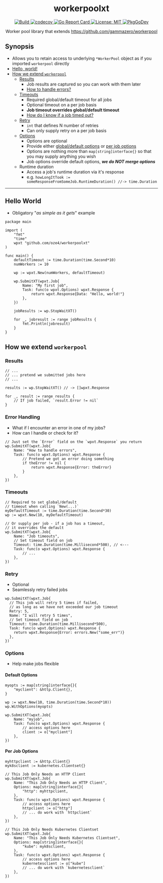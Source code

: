 <p align="center">
  <h1 align="center">workerpoolxt</h1>	
</p>

<p align="center">
  <a href="https://github.com/oze4/workerpoolxt/actions">
    <img title="Build" src="https://github.com/oze4/workerpoolxt/workflows/Build/badge.svg?branch=master" >
  </a>
  <a href="https://codecov.io/gh/oze4/workerpoolxt">
    <img title="codecov" src="https://codecov.io/gh/oze4/workerpoolxt/branch/master/graph/badge.svg" >
  </a>
  <a href="https://goreportcard.com/report/github.com/oze4/workerpoolxt">
    <img title="Go Report Card" src="https://goreportcard.com/badge/github.com/oze4/workerpoolxt" >
  </a>
  <a href="https://github.com/oze4/workerpoolxt/blob/master/LICENSE">
    <img title="License: MIT" src="https://img.shields.io/badge/License-MIT-blue.svg" >
  </a>
  <a href="https://pkg.go.dev/github.com/oze4/workerpoolxt">
    <img title="PkgGoDev" src="https://pkg.go.dev/badge/github.com/oze4/workerpoolxt" >
  </a>
</p>
<p align="center">
  Worker pool library that extends <a href="https://github.com/gammazero/workerpool">https://github.com/gammazero/workerpool</a>
</p>

## Synopsis

- Allows you to retain access to underlying `*WorkerPool` object as if you imported `workerpool` directly
- [Hello, world!](#hello-world)
- [How we extend `workerpool`](#how-we-extend-workerpool)
  - [Results](#results)
    - Job results are captured so you can work with them later
    - [How to handle errors?](#error-handling)
  - [Timeouts](#timeouts)
    - Required global/default timeout for all jobs
    - Optional timeout on a per job basis
    - **Job timeout overrides global/default timeout**
    - [How do I know if a job timed out?](#error-handling)
  - [Retry](#retry)
    - `int` that defines N number of retries
    - Can only supply retry on a per job basis
  - [Options](#options)
    - Options are optional
    - Provide either [global/default options](#default-options) or [per job options](#per-job-options)
    - Options are nothing more than `map[string]interface{}` so that you may supply anything you wish
    - Job options override default options, **_we do NOT merge options_**
  - Runtime duration
    - Access a job's runtime duration via it's response
    - e.g. `howLongItTook := someResponseFromSomeJob.RuntimeDuration() //-> time.Duration`

---

## Hello World

- Obligatory "*as simple as it gets*" example

```golang
package main

import (
    "fmt"
    "time"
    wpxt "github.com/oze4/workerpoolxt"
)

func main() {
    defaultTimeout := time.Duration(time.Second*10)
    numWorkers := 10

    wp := wpxt.New(numWorkers, defaultTimeout)

    wp.SubmitXT(wpxt.Job{
        Name: "My first job",
        Task: func(o wpxt.Options) wpxt.Response {
            return wpxt.Response{Data: "Hello, world!"}
        },
    })

    jobResults := wp.StopWaitXT()

    for _, jobresult := range jobResults {
        fmt.Println(jobresult)
    }
}
```

## How we extend `workerpool`

### Results

```golang
// ...
// ... pretend we submitted jobs here
// ...

results := wp.StopWaitXT() // -> []wpxt.Response

for _, result := range results {
    // If job failed, `result.Error != nil`
}
```

### Error Handling

- What if I encounter an error in one of my jobs?
- How can I handle or check for it?

```golang
// Just set the `Error` field on the `wpxt.Response` you return
wp.SubmitXT(wpxt.Job{
    Name: "How to handle errors",
    Task: func(o wpxt.Options) wpxt.Response {
        // Pretend we got an error doing something
        if theError != nil {
            return wpxt.Response{Error: theError}
        }
    },
})
```

### Timeouts

```golang
// Required to set global/default
// timeout when calling `New(...)`
myDefaultTimeout := time.Duration(time.Second*30)
wp := wpxt.New(10, myDefaultTimeout)

// Or supply per job - if a job has a timeout,
// it overrides the default
wp.SubmitXT(wpxt.Job{
    Name: "Job timeouts",
    // Set timeout field on job
    Timeout: time.Duration(time.Millisecond*500), // <---
    Task: func(o wpxt.Options) wpxt.Response { 
        // ... 
    },
})
```

### Retry

- Optional
- Seamlessly retry failed jobs

```golang
wp.SubmitXT(wpxt.Job{
  // This job will retry 5 times if failed,
  // as long as we have not exceeded our job timeout
  Retry: 5,
  Name: "I will retry 5 times",
  // Set timeout field on job
  Timeout: time.Duration(time.Millisecond*500),
  Task: func(o wpxt.Options) wpxt.Response {
    return wpxt.Response{Error: errors.New("some_err")}
  },
})
```

### Options

- Help make jobs flexible

#### Default Options

```golang
myopts := map[string]interface{}{
    "myclient": &http.Client{},
}

wp := wpxt.New(10, time.Duration(time.Second*10))
wp.WithOptions(myopts)

wp.SubmitXT(wpxt.Job{
    Name: "myjob",
    Task: func(o wpxt.Options) wpxt.Response {
        // access options here
        client := o["myclient"]
    },
})
```

#### Per Job Options

```golang
myhttpclient := &http.Client{}
myk8sclient := kubernetes.Clientset{}

// This Job Only Needs an HTTP Client
wp.SubmitXT(wpxt.Job{
    Name: "This Job Only Needs an HTTP Client",
    Options: map[string]interface{}{
        "http": myhttpclient,
    },
    Task: func(o wpxt.Options) wpxt.Response {
        // access options here
        httpclient := o["http"]
        // ... do work with `httpclient`
    },
})

// This Job Only Needs Kubernetes Clientset
wp.SubmitXT(wpxt.Job{
    Name: "This Job Only Needs Kubernetes Clientset",
    Options: map[string]interface{}{
        "kube": myk8sclient,
    },
    Task: func(o wpxt.Options) wpxt.Response {
        // access options here
        kubernetesclient := o["kube"]
        // ... do work with `kubernetesclient`
    },
})
```
